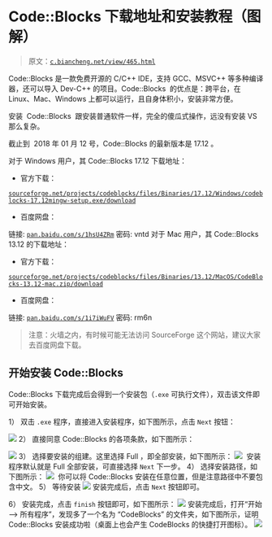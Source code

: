 # Code::Blocks 下载地址和安装教程（图解）

> 原文：[`c.biancheng.net/view/465.html`](http://c.biancheng.net/view/465.html)

Code::Blocks 是一款免费开源的 C/C++ IDE，支持 GCC、MSVC++ 等多种编译器，还可以导入 Dev-C++ 的项目。Code::Blocks  的优点是：跨平台，在 Linux、Mac、Windows 上都可以运行，且自身体积小，安装非常方便。

安装  Code::Blocks  跟安装普通软件一样，完全的傻瓜式操作，远没有安装 VS 那么复杂。

截止到  2018 年 01 月 12 号，Code::Blocks 的最新版本是 17.12 。

对于 Windows 用户，其 Code::Blocks 17.12 下载地址：

*   官方下载：

[`sourceforge.net/projects/codeblocks/files/Binaries/17.12/Windows/codeblocks-17.12mingw-setup.exe/download`](https://sourceforge.net/projects/codeblocks/files/Binaries/17.12/Windows/codeblocks-17.12mingw-setup.exe/download)

*   百度网盘：

链接: [`pan.baidu.com/s/1hsU4ZRm`](https://pan.baidu.com/s/1hsU4ZRm) 密码: vntd
对于 Mac 用户，其 Code::Blocks 13.12 的下载地址：

*   官方下载：

[`sourceforge.net/projects/codeblocks/files/Binaries/13.12/MacOS/CodeBlocks-13.12-mac.zip/download`](https://sourceforge.net/projects/codeblocks/files/Binaries/13.12/MacOS/CodeBlocks-13.12-mac.zip/download)

*   百度网盘：

链接: [`pan.baidu.com/s/1i7iWuFV`](https://pan.baidu.com/s/1i7iWuFV) 密码: rm6n

> 注意：火墙之内，有时候可能无法访问 SourceForge 这个网站，建议大家去百度网盘下载。

## 开始安装 Code::Blocks

Code::Blocks 下载完成后会得到一个安装包（`.exe` 可执行文件），双击该文件即可开始安装。

1） 双击 `.exe` 程序，直接进入安装程序，如下图所示，点击 `Next` 按钮：

![](img/9c23e24677e60420524210f52f1dee09.png)
2） 直接同意 Code::Blocks 的各项条款，如下图所示：

![](img/7d0d980f4c083ac7e88495a0deecc0d5.png)
3） 选择要安装的组建。这里选择 Full ，即全部安装，如下图所示：
![](img/8b61f0b545fe61d32f0ed716daea2d13.png)
 安装程序默认就是 Full 全部安装，可直接选择 `Next` 下一步。
4） 选择安装路径，如下图所示：
![](img/0874493a29dd91c225e2f27b43a85983.png)
 你可以将 Code::Blocks 安装在任意位置，但是注意路径中不要包含中文。
5） 等待安装
![](img/65b7f2d44917b22af64ef664bf389591.png)
安装完成后，点击 `Next` 按钮即可。

6） 安装完成，点击 `finish` 按钮即可，如下图所示：
![](img/fe1e169a49c1f8efe93b55c43d08072a.png)
安装完成后，打开“开始 --> 所有程序”，发现多了一个名为 “CodeBlocks” 的文件夹，如下图所示，证明 Code::Blocks 安装成功啦（桌面上也会产生 CodeBlocks 的快捷打开图标）。
![](img/3a3545319e79d966a769beeb771f5e4c.png)